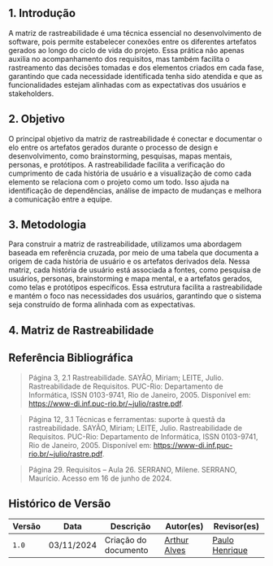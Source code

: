 ## <a>1. Introdução</a>

A matriz de rastreabilidade é uma técnica essencial no desenvolvimento de software, pois permite estabelecer conexões entre os diferentes artefatos gerados ao longo do ciclo de vida do projeto. Essa prática não apenas auxilia no acompanhamento dos requisitos, mas também facilita o rastreamento das decisões tomadas e dos elementos criados em cada fase, garantindo que cada necessidade identificada tenha sido atendida e que as funcionalidades estejam alinhadas com as expectativas dos usuários e stakeholders.

## <a>2. Objetivo</a>

O principal objetivo da matriz de rastreabilidade é conectar e documentar o elo entre os artefatos gerados durante o processo de design e desenvolvimento, como brainstorming, pesquisas, mapas mentais, personas, e protótipos. A rastreabilidade facilita a verificação do cumprimento de cada história de usuário e a visualização de como cada elemento se relaciona com o projeto como um todo. Isso ajuda na identificação de dependências, análise de impacto de mudanças e melhora a comunicação entre a equipe.

## <a>3. Metodologia</a>

Para construir a matriz de rastreabilidade, utilizamos uma abordagem baseada em referência cruzada, por meio de uma tabela que documenta a origem de cada história de usuário e os artefatos derivados dela. Nessa matriz, cada história de usuário está associada a fontes, como pesquisa de usuários, personas, brainstorming e mapa mental, e a artefatos gerados, como telas e protótipos específicos. Essa estrutura facilita a rastreabilidade e mantém o foco nas necessidades dos usuários, garantindo que o sistema seja construído de forma alinhada com as expectativas.

## <a>4. Matriz de Rastreabilidade</a>

## <a>Referência Bibliográfica</a>

> Página 3, 2.1 Rastreabilidade. SAYÃO, Miriam; LEITE, Julio. Rastreabilidade de Requisitos. PUC-Rio: Departamento de Informática, ISSN 0103-9741, Rio de Janeiro, 2005. Disponível em: https://www-di.inf.puc-rio.br/~julio/rastre.pdf.

> Página 12, 3.1 Técnicas e ferramentas: suporte à questã da rastreabilidade. SAYÃO, Miriam; LEITE, Julio. Rastreabilidade de Requisitos. PUC-Rio: Departamento de Informática, ISSN 0103-9741, Rio de Janeiro, 2005. Disponível em: https://www-di.inf.puc-rio.br/~julio/rastre.pdf.

> Página 29. Requisitos – Aula 26. SERRANO, Milene. SERRANO, Maurício. Acesso em 16 de junho de 2024.


## <a>Histórico de Versão</a>

| Versão | Data | Descrição | Autor(es) | Revisor(es) |
| ------ | ---- | --------- | --------- | ---------- |
| `1.0`  | 03/11/2024 | Criação do documento  | [Arthur Alves](https://github.com/arthrok) | [Paulo Henrique](https://github.com/paulomh) |